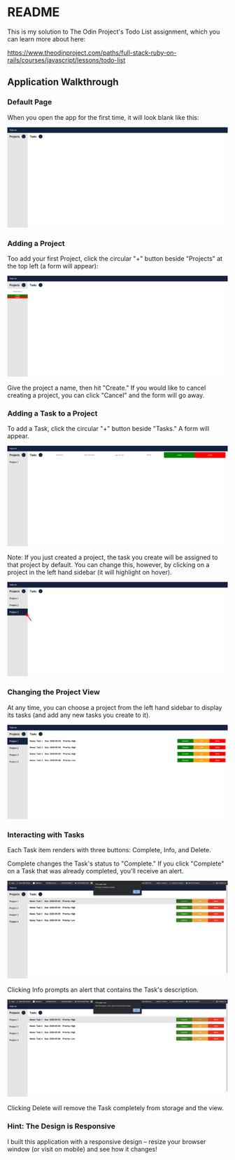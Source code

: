 # README

This is my solution to The Odin Project's Todo List assignment, which you can learn more about here:

https://www.theodinproject.com/paths/full-stack-ruby-on-rails/courses/javascript/lessons/todo-list

## Application Walkthrough

### Default Page

When you open the app for the first time, it will look blank like this:

<img src="https://github.com/brandonricharda/todo-list/blob/main/readme-screenshots/todo-app-default-page.png">

### Adding a Project

Too add your first Project, click the circular "+" button beside "Projects" at the top left (a form will appear):

<img src="https://github.com/brandonricharda/todo-list/blob/main/readme-screenshots/todo-app-project-creation.png">

Give the project a name, then hit "Create." If you would like to cancel creating a project, you can click "Cancel" and the form will go away.

### Adding a Task to a Project

To add a Task, click the circular "+" button beside "Tasks." A form will appear.

<img src="https://github.com/brandonricharda/todo-list/blob/main/readme-screenshots/todo-app-task-creation.png">

Note: If you just created a project, the task you create will be assigned to that project by default. You can change this, however, by clicking on a project in the left hand sidebar (it will highlight on hover).

<img src="https://github.com/brandonricharda/todo-list/blob/main/readme-screenshots/todo-app-project-selection.png">

### Changing the Project View

At any time, you can choose a project from the left hand sidebar to display its tasks (and add any new tasks you create to it).

<img src="https://github.com/brandonricharda/todo-list/blob/main/readme-screenshots/todo-app-project-switching.png">

### Interacting with Tasks

Each Task item renders with three buttons: Complete, Info, and Delete.

Complete changes the Task's status to "Complete." If you click "Complete" on a Task that was already completed, you'll receive an alert.

<img src="https://github.com/brandonricharda/todo-list/blob/main/readme-screenshots/todo-app-task-complete-alert.png">

Clicking Info prompts an alert that contains the Task's description.

<img src="https://github.com/brandonricharda/todo-list/blob/main/readme-screenshots/todo-app-task-description-alert.png">

Clicking Delete will remove the Task completely from storage and the view.

### Hint: The Design is Responsive

I built this application with a responsive design – resize your browser window (or visit on mobile) and see how it changes!
